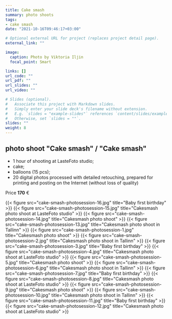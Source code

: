 ```yaml
---
title: Cake smash
summary: photo shoots
tags:
- cake smash
date: "2021-10-16T09:46:17+03:00"

# Optional external URL for project (replaces project detail page).
external_link: ""

image:
  caption: Photo by Viktoria Iljin
  focal_point: Smart

links: []
url_code: ""
url_pdf: ""
url_slides: ""
url_video: ""

# Slides (optional).
#   Associate this project with Markdown slides.
#   Simply enter your slide deck's filename without extension.
#   E.g. `slides = "example-slides"` references `content/slides/example-slides.md`.
#   Otherwise, set `slides = ""`.
slides: ""
weight: 8
---
```


## photo shoot "Cake smash" / "Cake smash"

* 1 hour of shooting at LasteFoto studio;
* cake;
* balloons (15 pcs);
* 20 digital photos processed with detailed retouching, prepared for printing and posting on the Internet (without loss of quality)

Price **170** €

{{< figure src="cake-smash-photosession-16.jpg" title="Baby first birthday" >}}
{{< figure src="cake-smash-photosession-15.jpg" title="Cakesmash photo shoot at LasteFoto studio" >}}
{{< figure src="cake-smash-photosession-14.jpg" title="Cakesmash photo shoot" >}}
{{< figure src="cake-smash-photosession-13.jpg" title="Cakesmash photo shoot in Tallinn" >}}
{{< figure src="cake-smash-photosession-1.jpg" title="Cakesmash photo shoot" >}}
{{< figure src="cake-smash-photosession-2.jpg" title="Cakesmash photo shoot in Tallinn" >}}
{{< figure src="cake-smash-photosession-3.jpg" title="Baby first birthday" >}}
{{< figure src="cake-smash-photosession-4.jpg" title="Cakesmash photo shoot at LasteFoto studio" >}}
{{< figure src="cake-smash-photosession-5.jpg" title="Cakesmash photo shoot" >}}
{{< figure src="cake-smash-photosession-6.jpg" title="Cakesmash photo shoot in Tallinn" >}}
{{< figure src="cake-smash-photosession-7.jpg" title="Baby first birthday" >}}
{{< figure src="cake-smash-photosession-8.jpg" title="Cakesmash photo shoot at LasteFoto studio" >}}
{{< figure src="cake-smash-photosession-9.jpg" title="Cakesmash photo shoot" >}}
{{< figure src="cake-smash-photosession-10.jpg" title="Cakesmash photo shoot in Tallinn" >}}
{{< figure src="cake-smash-photosession-11.jpg" title="Baby first birthday" >}}
{{< figure src="cake-smash-photosession-12.jpg" title="Cakesmash photo shoot at LasteFoto studio" >}}